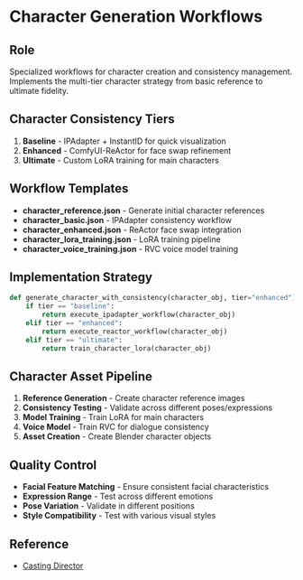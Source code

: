# Character Generation Workflows

## Role
Specialized workflows for character creation and consistency management. Implements the multi-tier character strategy from basic reference to ultimate fidelity.

## Character Consistency Tiers
1. **Baseline** - IPAdapter + InstantID for quick visualization
2. **Enhanced** - ComfyUI-ReActor for face swap refinement  
3. **Ultimate** - Custom LoRA training for main characters

## Workflow Templates
- **character_reference.json** - Generate initial character references
- **character_basic.json** - IPAdapter consistency workflow
- **character_enhanced.json** - ReActor face swap integration
- **character_lora_training.json** - LoRA training pipeline
- **character_voice_training.json** - RVC voice model training

## Implementation Strategy
```python
def generate_character_with_consistency(character_obj, tier="enhanced"):
    if tier == "baseline":
        return execute_ipadapter_workflow(character_obj)
    elif tier == "enhanced":
        return execute_reactor_workflow(character_obj)
    elif tier == "ultimate":
        return train_character_lora(character_obj)
```

## Character Asset Pipeline
1. **Reference Generation** - Create character reference images
2. **Consistency Testing** - Validate across different poses/expressions
3. **Model Training** - Train LoRA for main characters
4. **Voice Model** - Train RVC for dialogue consistency
5. **Asset Creation** - Create Blender character objects

## Quality Control
- **Facial Feature Matching** - Ensure consistent facial characteristics
- **Expression Range** - Test across different emotions
- **Pose Variation** - Validate in different positions
- **Style Compatibility** - Test with various visual styles

## Reference
- [Casting Director](/../agents/casting_director/CLAUDE.md)